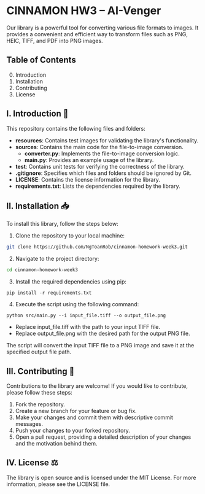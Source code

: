 # CINNAMON HW3 – AI-Venger

Our library is a powerful tool for converting various file formats to images. It provides a convenient and efficient way to transform files such as PNG, HEIC, TIFF, and PDF into PNG images.

## Table of Contents
0. Introduction
1. Installation
2. Contributing
3. License


## I. Introduction 🌟

This repository contains the following files and folders:

- **resources**: Contains test images for validating the library's functionality.
- **sources**: Contains the main code for the file-to-image conversion.
    - **converter.py**: Implements the file-to-image conversion logic.
    - **main.py**: Provides an example usage of the library.
- **test**: Contains unit tests for verifying the correctness of the library.
- **.gitignore**: Specifies which files and folders should be ignored by Git.
- **LICENSE**: Contains the license information for the library.
- **requirements.txt**: Lists the dependencies required by the library.

## II. Installation 📥

To install this library, follow the steps below:

1. Clone the repository to your local machine:

```bash
git clone https://github.com/NgToanRob/cinnamon-homework-week3.git
```

2. Navigate to the project directory:

```bash
cd cinnamon-homework-week3
```

3. Install the required dependencies using pip:

```
pip install -r requirements.txt
```

4. Execute the script using the following command:

```shell
python src/main.py --i input_file.tiff --o output_file.png
```

- Replace input_file.tiff with the path to your input TIFF file.
- Replace output_file.png with the desired path for the output PNG file.

The script will convert the input TIFF file to a PNG image and save it at the specified output file path.

## III. Contributing 🤝
Contributions to the library are welcome! If you would like to contribute, please follow these steps:

1. Fork the repository.
2. Create a new branch for your feature or bug fix.
3. Make your changes and commit them with descriptive commit messages.
4. Push your changes to your forked repository.
5. Open a pull request, providing a detailed description of your changes and the motivation behind them.

## IV. License ⚖️
The library is open source and is licensed under the MIT License. For more information, please see the LICENSE file.
